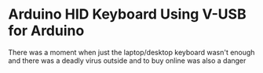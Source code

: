 # Arduino HID Keyboard Using V-USB for Arduino

There was a moment when just the laptop/desktop keyboard wasn't enough and there was a deadly virus outside and to buy online was also a danger
